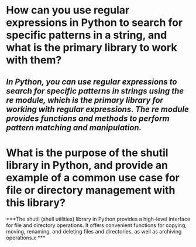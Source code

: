 # How can you use regular expressions in Python to search for specific patterns in a string, and what is the primary library to work with them?

## ***In Python, you can use regular expressions to search for specific patterns in strings using the re module, which is the primary library for working with regular expressions. The re module provides functions and methods to perform pattern matching and manipulation.***

# What is the purpose of the shutil library in Python, and provide an example of a common use case for file or directory management with this library?

***The shutil (shell utilities) library in Python provides a high-level interface for file and directory operations. It offers convenient functions for copying, moving, renaming, and deleting files and directories, as well as archiving operations.x    ***